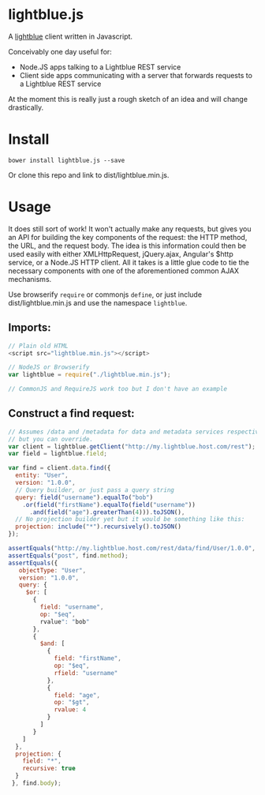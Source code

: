 # lightblue.js

A [lightblue](https://github.com/lightblue-platform) client written in Javascript.

Conceivably one day useful for:
- Node.JS apps talking to a Lightblue REST service
- Client side apps communicating with a server that forwards requests to a Lightblue REST service

At the moment this is really just a rough sketch of an idea and will change drastically.

# Install

`bower install lightblue.js --save`

Or clone this repo and link to dist/lightblue.min.js.

# Usage

It does still sort of work! It won't actually make any requests, but gives you an API for building the key components of the request: the HTTP method, the URL, and the request body. The idea is this information could then be used easily with either XMLHttpRequest, jQuery.ajax, Angular's $http service, or a Node.JS HTTP client. All it takes is a little glue code to tie the necessary components with one of the aforementioned common AJAX mechanisms.

Use browserify `require` or commonjs `define`, or just include dist/lightblue.min.js and use the namespace `lightblue`.

## Imports: 

```javascript
// Plain old HTML
<script src="lightblue.min.js"></script>

// NodeJS or Browserify
var lightblue = require("./lightblue.min.js");

// CommonJS and RequireJS work too but I don't have an example
```

## Construct a find request:

```javascript
// Assumes /data and /metadata for data and metadata services respectively, 
// but you can override.
var client = lightblue.getClient("http://my.lightblue.host.com/rest"); 
var field = lightblue.field;

var find = client.data.find({
  entity: "User",
  version: "1.0.0",
  // Query builder, or just pass a query string
  query: field("username").equalTo("bob")
    .or(field("firstName").equalTo(field("username"))
      .and(field("age").greaterThan(4))).toJSON(),
  // No projection builder yet but it would be something like this:
  projection: include("*").recursively().toJSON()
});

assertEquals("http://my.lightblue.host.com/rest/data/find/User/1.0.0", find.url);
assertEquals("post", find.method);
assertEquals({
   objectType: "User",
   version: "1.0.0",
   query: {
     $or: [
       {
         field: "username",
         op: "$eq",
         rvalue": "bob"
       },
       {
         $and: [
           {
             field: "firstName",
             op: "$eq",
             rfield: "username"
           },
           {
             field: "age",
             op: "$gt",
             rvalue: 4
           }
         ]
       }
    ]
  },
  projection: {
    field: "*",
    recursive: true
  }
 }, find.body);
```
